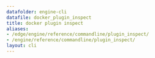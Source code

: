 ```yaml
---
datafolder: engine-cli
datafile: docker_plugin_inspect
title: docker plugin inspect
aliases:
- /edge/engine/reference/commandline/plugin_inspect/
- /engine/reference/commandline/plugin_inspect/
layout: cli
---
```


<!--
This page is automatically generated from Docker's source code. If you want to
suggest a change to the text that appears here, open a ticket or pull request
in the source repository on GitHub:

https://github.com/docker/cli
-->
